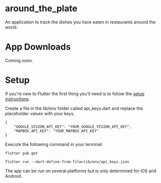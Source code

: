 # around_the_plate

An application to track the dishes you have eaten in restaurants around the world.

# App Downloads

Coming soon.


# Setup

If you're new to Flutter the first thing you'll need is to follow the [setup instructions](https://docs.flutter.dev/get-started/install).

Create a file in the lib/env folder called api_keys.dart and replace the placeholder values with your keys.
```
{
    "GOOGLE_VISION_API_KEY": "YOUR_GOOGLE_VISION_API_KEY",
    "MAPBOX_API_KEY": "YOUR_MAPBOX_API_KEY"
}
```


Execute the following command in your terminal:
```
flutter pub get
```
```
flutter run --dart-define-from-file=lib/env/api_keys.json
```
The app can be run on several platforms but is only determined for iOS and Android.